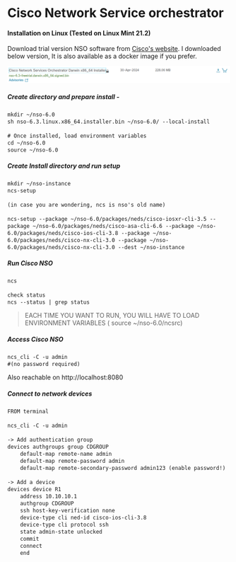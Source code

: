 # Cisco Network Service orchestrator

#### Installation on Linux (Tested on Linux Mint 21.2)

Download trial version NSO software from [Cisco&#39;s website](https://software.cisco.com/download/home/286331591/type/286283941/release/6.3). I downloaded below version, It is also available as a docker image if you prefer.

![1722671933560](image/README/1722671933560.png)

##### Create directory and prepare install -

```
mkdir ~/nso-6.0
sh nso-6.3.linux.x86_64.installer.bin ~/nso-6.0/ --local-install

# Once installed, load environment variables 
cd ~/nso-6.0
source ~/nso-6.0
```

##### Create Install directory and run setup

```
mkdir ~/nso-instance
ncs-setup

(in case you are wondering, ncs is nso's old name)

ncs-setup --package ~/nso-6.0/packages/neds/cisco-iosxr-cli-3.5 --package ~/nso-6.0/packages/neds/cisco-asa-cli-6.6 --package ~/nso-6.0/packages/neds/cisco-ios-cli-3.8 --package ~/nso-6.0/packages/neds/cisco-nx-cli-3.0 --package ~/nso-6.0/packages/neds/cisco-nx-cli-3.0 --dest ~/nso-instance

```

##### Run Cisco NSO

```
ncs

check status
ncs --status | grep status
```

> EACH TIME YOU WANT TO RUN, YOU WILL HAVE TO LOAD ENVIRONMENT VARIABLES ( source ~/nso-6.0/ncsrc)

##### Access Cisco NSO

```
ncs_cli -C -u admin
#(no password required)
```

Also reachable on http://localhost:8080

##### Connect to network devices

```
FROM terminal 

ncs_cli -C -u admin

-> Add authentication group
devices authgroups group CDGROUP
    default-map remote-name admin
    default-map remote-password admin
    default-map remote-secondary-password admin123 (enable password!)

-> Add a device
devices device R1
    address 10.10.10.1
    authgroup CDGROUP
    ssh host-key-verification none
    device-type cli ned-id cisco-ios-cli-3.8
    device-type cli protocol ssh
    state admin-state unlocked
    commit
    connect
    end